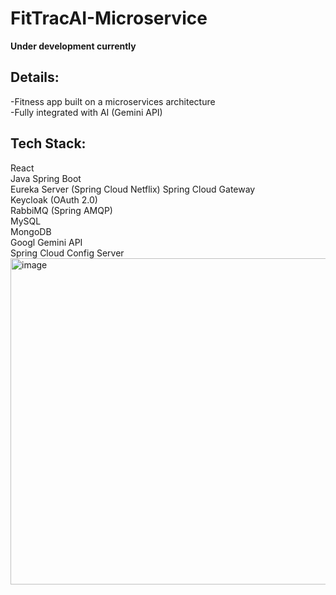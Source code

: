 # FitTracAI-Microservice
**Under development currently**

## Details:
-Fitness app built on a microservices architecture
<br/>
-Fully integrated with AI (Gemini API)

## Tech Stack:
React
<br/>
Java Spring Boot 
<br/>
Eureka Server (Spring Cloud Netflix) Spring Cloud Gateway
<br/>
Keycloak (OAuth 2.0)
<br/>
RabbiMQ (Spring AMQP)
<br/>
MySQL
<br/>
MongoDB
<br/>
Googl Gemini API
<br/>
Spring Cloud Config Server
<br/>
<img width="1072" height="522" alt="image" src="https://github.com/user-attachments/assets/db728d91-f16f-4e48-b09f-b4f8952e2f48" />


